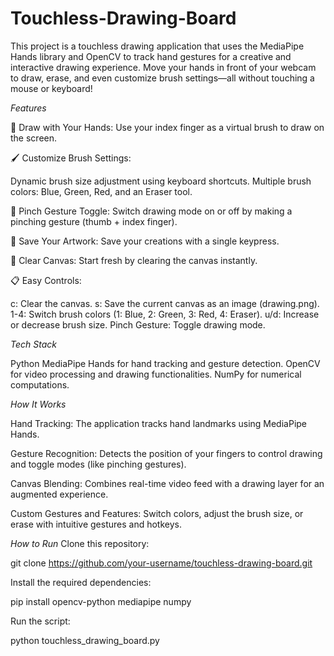 # Touchless-Drawing-Board
This project is a touchless drawing application that uses the MediaPipe Hands library and OpenCV to track hand gestures for a creative and interactive drawing experience. Move your hands in front of your webcam to draw, erase, and even customize brush settings—all without touching a mouse or keyboard!


*Features*

🎨 Draw with Your Hands:
Use your index finger as a virtual brush to draw on the screen.

🖌️ Customize Brush Settings:

Dynamic brush size adjustment using keyboard shortcuts.
Multiple brush colors: Blue, Green, Red, and an Eraser tool.

🤏 Pinch Gesture Toggle:
Switch drawing mode on or off by making a pinching gesture (thumb + index finger).

💾 Save Your Artwork:
Save your creations with a single keypress.

🧹 Clear Canvas:
Start fresh by clearing the canvas instantly.

📋 Easy Controls:

c: Clear the canvas.
s: Save the current canvas as an image (drawing.png).
1-4: Switch brush colors (1: Blue, 2: Green, 3: Red, 4: Eraser).
u/d: Increase or decrease brush size.
Pinch Gesture: Toggle drawing mode.



*Tech Stack*

Python
MediaPipe Hands for hand tracking and gesture detection.
OpenCV for video processing and drawing functionalities.
NumPy for numerical computations.


*How It Works*

Hand Tracking:
The application tracks hand landmarks using MediaPipe Hands.

Gesture Recognition:
Detects the position of your fingers to control drawing and toggle modes (like pinching gestures).

Canvas Blending:
Combines real-time video feed with a drawing layer for an augmented experience.

Custom Gestures and Features:
Switch colors, adjust the brush size, or erase with intuitive gestures and hotkeys.



*How to Run*
Clone this repository:

git clone https://github.com/your-username/touchless-drawing-board.git


Install the required dependencies:

pip install opencv-python mediapipe numpy


Run the script:

python touchless_drawing_board.py
